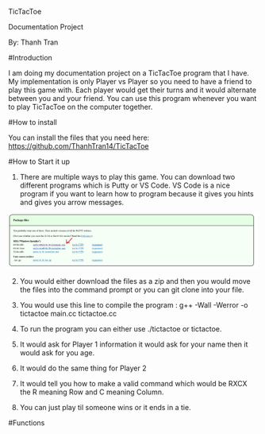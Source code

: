 
TicTacToe 

Documentation Project

By: Thanh Tran


#Introduction

I am doing my documentation project on a TicTacToe program that I have. My implementation is only Player vs Player so you need to have a friend to play this game with. Each player would get their turns and it would alternate between you and your friend. You can use this program whenever you want to play TicTacToe on the computer together.


#How to install

You can install the files that you need here: https://github.com/ThanhTran14/TicTacToe


#How to Start it up

1. There are multiple ways to play this game. You can download two different programs which is Putty or VS Code. VS Code is a nice program if you want to learn how to program because it gives you hints and gives you arrow messages. 

![Photos for Documentation](./Step1.jpg)


2. You would either download the files as a zip and then you would move the files into the command prompt or you can git clone into your file.

3. You would use this line to compile the program : g++ -Wall -Werror -o tictactoe main.cc tictactoe.cc 

4. To run the program you can either use ./tictactoe or tictactoe.

5. It would ask for Player 1 information it would ask for your name then it would ask for you age.

6. It would do the same thing for Player 2

7. It would tell you how to make a valid command which would be RXCX the R meaning Row and C meaning Column.

8. You can just play til someone wins or it ends in a tie. 

#Functions


